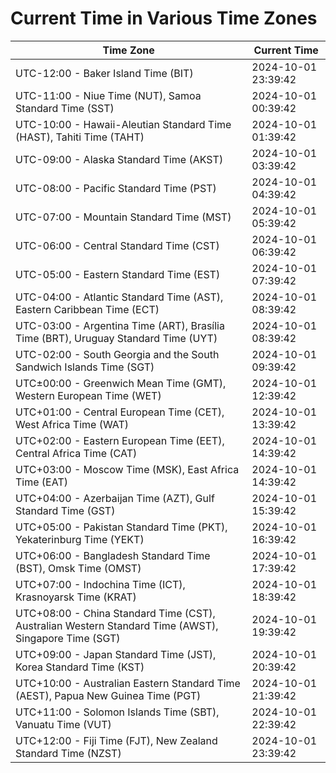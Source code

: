 # Current Time in Various Time Zones

| Time Zone | Current Time |
|-----------|--------------|
| UTC-12:00 - Baker Island Time (BIT) | 2024-10-01 23:39:42 |
| UTC-11:00 - Niue Time (NUT), Samoa Standard Time (SST) | 2024-10-01 00:39:42 |
| UTC-10:00 - Hawaii-Aleutian Standard Time (HAST), Tahiti Time (TAHT) | 2024-10-01 01:39:42 |
| UTC-09:00 - Alaska Standard Time (AKST) | 2024-10-01 03:39:42 |
| UTC-08:00 - Pacific Standard Time (PST) | 2024-10-01 04:39:42 |
| UTC-07:00 - Mountain Standard Time (MST) | 2024-10-01 05:39:42 |
| UTC-06:00 - Central Standard Time (CST) | 2024-10-01 06:39:42 |
| UTC-05:00 - Eastern Standard Time (EST) | 2024-10-01 07:39:42 |
| UTC-04:00 - Atlantic Standard Time (AST), Eastern Caribbean Time (ECT) | 2024-10-01 08:39:42 |
| UTC-03:00 - Argentina Time (ART), Brasília Time (BRT), Uruguay Standard Time (UYT) | 2024-10-01 08:39:42 |
| UTC-02:00 - South Georgia and the South Sandwich Islands Time (SGT) | 2024-10-01 09:39:42 |
| UTC±00:00 - Greenwich Mean Time (GMT), Western European Time (WET) | 2024-10-01 12:39:42 |
| UTC+01:00 - Central European Time (CET), West Africa Time (WAT) | 2024-10-01 13:39:42 |
| UTC+02:00 - Eastern European Time (EET), Central Africa Time (CAT) | 2024-10-01 14:39:42 |
| UTC+03:00 - Moscow Time (MSK), East Africa Time (EAT) | 2024-10-01 14:39:42 |
| UTC+04:00 - Azerbaijan Time (AZT), Gulf Standard Time (GST) | 2024-10-01 15:39:42 |
| UTC+05:00 - Pakistan Standard Time (PKT), Yekaterinburg Time (YEKT) | 2024-10-01 16:39:42 |
| UTC+06:00 - Bangladesh Standard Time (BST), Omsk Time (OMST) | 2024-10-01 17:39:42 |
| UTC+07:00 - Indochina Time (ICT), Krasnoyarsk Time (KRAT) | 2024-10-01 18:39:42 |
| UTC+08:00 - China Standard Time (CST), Australian Western Standard Time (AWST), Singapore Time (SGT) | 2024-10-01 19:39:42 |
| UTC+09:00 - Japan Standard Time (JST), Korea Standard Time (KST) | 2024-10-01 20:39:42 |
| UTC+10:00 - Australian Eastern Standard Time (AEST), Papua New Guinea Time (PGT) | 2024-10-01 21:39:42 |
| UTC+11:00 - Solomon Islands Time (SBT), Vanuatu Time (VUT) | 2024-10-01 22:39:42 |
| UTC+12:00 - Fiji Time (FJT), New Zealand Standard Time (NZST) | 2024-10-01 23:39:42 |
